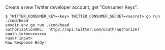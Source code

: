 Create a new Twitter developer account, get "Consumer Keys".

```shell
$ TWITTER_CONSUMER_KEY=<key> TWITTER_CONSUMER_SECRET=<secret> go run ./cmd/head
envdir env go run ./cmd/head
authorizationURL:  https://api.twitter.com/oauth/authorize?oauth_token=xxxxxx
<user input>
Raw Response Body:
```